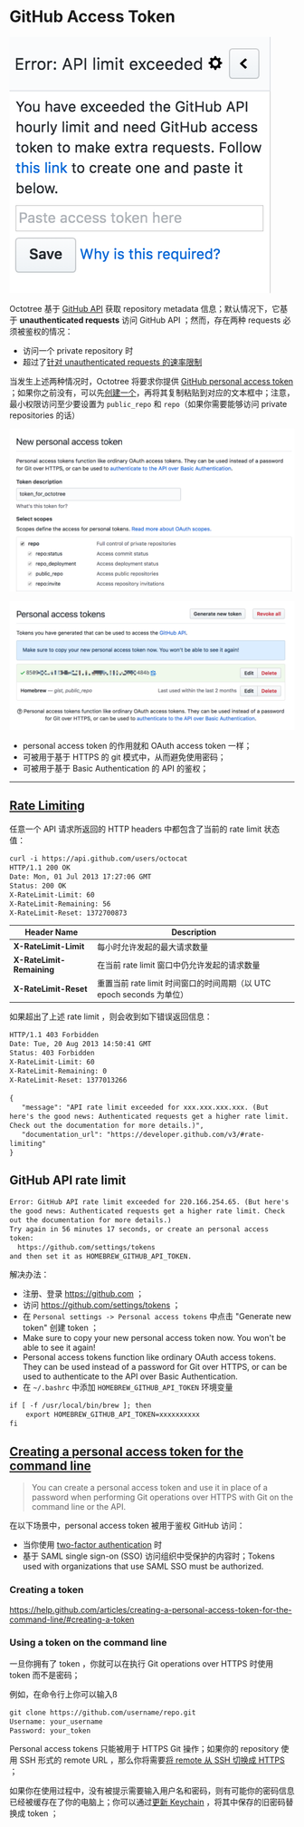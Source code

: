 # GitHub Access Token

![octotree 被限速](https://raw.githubusercontent.com/moooofly/ImageCache/master/Pictures/Access%20Token%20problem%20when%20using%20octotree.png "octotree 被限速")

Octotree 基于 [GitHub API](https://developer.github.com/v3/) 获取 repository metadata 信息；默认情况下，它基于 **unauthenticated requests** 访问 GitHub API ；然而，存在两种 requests 必须被鉴权的情况：

- 访问一个 private repository 时
- 超过了[针对 unauthenticated requests 的速率限制](https://developer.github.com/v3/#rate-limiting)

当发生上述两种情况时，Octotree 将要求你提供 [GitHub personal access token](https://help.github.com/articles/creating-a-personal-access-token-for-the-command-line/) ；如果你之前没有，可以先[创建一个](https://github.com/settings/tokens/new)，再将其复制粘贴到对应的文本框中；注意，最小权限访问至少要设置为 `public_repo` 和 `repo`（如果你需要能够访问 private repositories 的话）

![Cache/Pictures/new personal access token - 1](https://raw.githubusercontent.com/moooofly/ImageCache/master/Pictures/new%20personal%20access%20token%20-%201.png "Cache/Pictures/new personal access token - 1")

![Cache/Pictures/new personal access token - 2](https://raw.githubusercontent.com/moooofly/ImageCache/master/Pictures/new%20personal%20access%20token%20-%202.png "Cache/Pictures/new personal access token - 2")


- personal access token 的作用就和 OAuth access token 一样；
- 可被用于基于 HTTPS 的 git 模式中，从而避免使用密码；
- 可被用于基于 Basic Authentication 的 API 的鉴权；



----------


## [Rate Limiting](https://developer.github.com/v3/#rate-limiting)

任意一个 API 请求所返回的 HTTP headers 中都包含了当前的 rate limit 状态值：

```
curl -i https://api.github.com/users/octocat
HTTP/1.1 200 OK
Date: Mon, 01 Jul 2013 17:27:06 GMT
Status: 200 OK
X-RateLimit-Limit: 60
X-RateLimit-Remaining: 56
X-RateLimit-Reset: 1372700873
```

| Header Name | Description |
| -- | -- | 
| **X-RateLimit-Limit** | 每小时允许发起的最大请求数量 |
| **X-RateLimit-Remaining** | 在当前 rate limit 窗口中仍允许发起的请求数量 |
| **X-RateLimit-Reset** | 重置当前 rate limit 时间窗口的时间周期（以 UTC epoch seconds 为单位） |

如果超出了上述 rate limit ，则会收到如下错误返回信息：

```
HTTP/1.1 403 Forbidden
Date: Tue, 20 Aug 2013 14:50:41 GMT
Status: 403 Forbidden
X-RateLimit-Limit: 60
X-RateLimit-Remaining: 0
X-RateLimit-Reset: 1377013266

{
   "message": "API rate limit exceeded for xxx.xxx.xxx.xxx. (But here's the good news: Authenticated requests get a higher rate limit. Check out the documentation for more details.)",
   "documentation_url": "https://developer.github.com/v3/#rate-limiting"
}
```

## GitHub API rate limit

```shell
Error: GitHub API rate limit exceeded for 220.166.254.65. (But here's the good news: Authenticated requests get a higher rate limit. Check out the documentation for more details.)
Try again in 56 minutes 17 seconds, or create an personal access token:
  https://github.com/settings/tokens
and then set it as HOMEBREW_GITHUB_API_TOKEN.
```

解决办法：

- 注册、登录 https://github.com ；
- 访问 https://github.com/settings/tokens ；
- 在 `Personal settings -> Personal access tokens` 中点击 "Generate new token" 创建 token ；
- Make sure to copy your new personal access token now. You won't be able to see it again!
- Personal access tokens function like ordinary OAuth access tokens. They can be used instead of a password for Git over HTTPS, or can be used to authenticate to the API over Basic Authentication.
- 在 `~/.bashrc` 中添加 `HOMEBREW_GITHUB_API_TOKEN` 环境变量

```shell
if [ -f /usr/local/bin/brew ]; then
    export HOMEBREW_GITHUB_API_TOKEN=xxxxxxxxxx
fi
```


## [Creating a personal access token for the command line](https://help.github.com/articles/creating-a-personal-access-token-for-the-command-line/)

> You can create a personal access token and use it in place of a password when performing Git operations over HTTPS with Git on the command line or the API.

在以下场景中，personal access token 被用于鉴权 GitHub 访问：

- 当你使用 [two-factor authentication](https://help.github.com/articles/about-two-factor-authentication) 时
- 基于 SAML single sign-on (SSO) 访问组织中受保护的内容时；Tokens used with organizations that use SAML SSO must be authorized.

### Creating a token

https://help.github.com/articles/creating-a-personal-access-token-for-the-command-line/#creating-a-token

### Using a token on the command line

一旦你拥有了 token ，你就可以在执行 Git operations over HTTPS 时使用 token 而不是密码；

例如，在命令行上你可以输入ß

```
git clone https://github.com/username/repo.git
Username: your_username
Password: your_token
```

Personal access tokens 只能被用于 HTTPS Git 操作；如果你的 repository 使用 SSH 形式的 remote URL ，那么你将需要[将 remote 从 SSH 切换成 HTTPS](https://help.github.com/articles/changing-a-remote-s-url/#switching-remote-urls-from-ssh-to-https) ；

如果你在使用过程中，没有被提示需要输入用户名和密码，则有可能你的密码信息已经被缓存在了你的电脑上；你可以通过[更新 Keychain](https://help.github.com/articles/updating-credentials-from-the-osx-keychain) ，将其中保存的旧密码替换成 token ；
